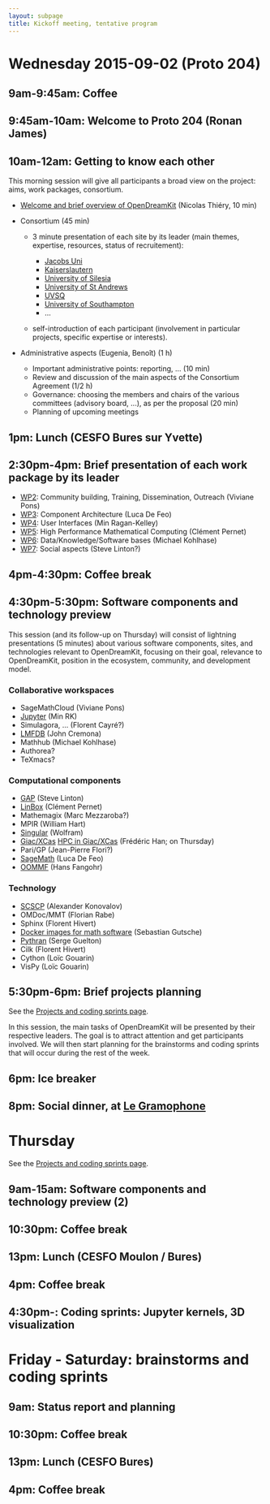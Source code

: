 ```yaml
---
layout: subpage
title: Kickoff meeting, tentative program
---
```


# Wednesday 2015-09-02 (Proto 204)

## 9am-9:45am: Coffee

## 9:45am-10am: Welcome to Proto 204 (Ronan James)

## 10am-12am: Getting to know each other

This morning session will give all participants a broad view
on the project: aims, work packages, consortium.

- [Welcome and brief overview of OpenDreamKit](../APersonalPerspectiveOnOpenDreamKit.pdf) (Nicolas Thiéry, 10 min)

- Consortium (45 min)
  - 3 minute presentation of each site by its leader
    (main themes, expertise, resources, status of recruitement):
    - [Jacobs Uni](../Sites/JacobsUni.pdf)
    - [Kaiserslautern](../Sites/Kaiserslautern.pdf)
    - [University of Silesia](../Sites/Silesia.pdf)
    - [University of St Andrews](../Sites/USTAN.pdf)
    - [UVSQ](../Sites/UVSQ.pdf)
    - [University of Southampton](../Sites/Southampton.pdf)
    - ...

  - self-introduction of each participant (involvement in
    particular projects, specific expertise or interests).

- Administrative aspects (Eugenia, Benoît) (1 h)
  - Important administrative points: reporting, ... (10 min)
  - Review and discussion of the main aspects of the Consortium
    Agreement (1/2 h)
  - Governance: choosing the members and chairs of the various
    committees (advisory board, ...), as per the proposal (20 min)
  - Planning of upcoming meetings

## 1pm: Lunch (CESFO Bures sur Yvette)

## 2:30pm-4pm: Brief presentation of each work package by its leader

  - [WP2](../WorkPackages/WP2.pdf): Community building, Training, Dissemination, Outreach (Viviane Pons)
  - [WP3](../WorkPackages/WP3.md): Component Architecture (Luca De Feo)
  - [WP4](../WorkPackages/WP4.pdf): User Interfaces (Min Ragan-Kelley)
  - [WP5](../WorkPackages/WP5.pdf): High Performance Mathematical Computing (Clément Pernet)
  - [WP6](../WorkPackages/WP6.pdf): Data/Knowledge/Software bases (Michael Kohlhase)
  - [WP7](../WorkPackages/WP7.pdf): Social aspects (Steve Linton?)

## 4pm-4:30pm: Coffee break

## 4:30pm-5:30pm: Software components and technology preview

This session (and its follow-up on Thursday) will consist of lightning
presentations (5 minutes) about various software components, sites,
and technologies relevant to OpenDreamKit, focusing on their goal,
relevance to OpenDreamKit, position in the ecosystem, community, and
development model.

### Collaborative workspaces

- SageMathCloud (Viviane Pons)
- [Jupyter](../Software/Jupyter.md) (Min RK)
- Simulagora, ... (Florent Cayré?)
- [LMFDB](http://homepages.warwick.ac.uk/staff/J.E.Cremona/lmfdb_talk.pdf) (John Cremona)
- Mathhub (Michael Kohlhase)
- Authorea?
- TeXmacs?

### Computational components

- [GAP](../Software/GAP.pdf) (Steve Linton)
- [LinBox](../Software/LinBox.pdf) (Clément Pernet)
- Mathemagix (Marc Mezzaroba?)
- MPIR (William Hart)
- [Singular](../Software/Singular.pdf) (Wolfram)
- [Giac/XCas](../Software/giac-general.pdf) [HPC in Giac/XCas](../Software/giac-polynomials.pdf) (Frédéric Han; on Thursday)
- Pari/GP (Jean-Pierre Flori?)
- [SageMath](../Software/SageMath.md) (Luca De Feo)
- [OOMMF](../Software/OOMMF.pdf) (Hans Fangohr)

### Technology

- [SCSCP](../Software/scscp_demo.txt) (Alexander Konovalov)
- OMDoc/MMT (Florian Rabe)
- Sphinx (Florent Hivert)
- [Docker images for math software](../Software/Docker.pdf) (Sebastian Gutsche)
- [Pythran](../Software/Pythran.pdf) (Serge Guelton)
- Cilk (Florent Hivert)
- Cython (Loïc Gouarin)
- VisPy (Loïc Gouarin)

## 5:30pm-6pm: Brief projects planning

See the [Projects and coding sprints page](/meetings/2015-09-02-Kickoff/projects).

In this session, the main tasks of OpenDreamKit will be presented by
their respective leaders. The goal is to attract attention and get
participants involved. We will then start planning for the brainstorms
and coding sprints that will occur during the rest of the week.

## 6pm: Ice breaker

## 8pm: Social dinner, at [Le Gramophone](http://www.legramophone.net/)

# Thursday

See the [Projects and coding sprints page](/meetings/2015-09-02-Kickoff/projects).

## 9am-15am: Software components and technology preview (2)

## 10:30pm: Coffee break

## 13pm: Lunch (CESFO Moulon / Bures)

## 4pm: Coffee break

## 4:30pm-: Coding sprints: Jupyter kernels, 3D visualization

# Friday - Saturday: brainstorms and coding sprints

## 9am: Status report and planning

## 10:30pm: Coffee break

## 13pm: Lunch (CESFO Bures)

## 4pm: Coffee break
